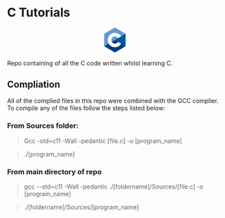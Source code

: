 # C Tutorials

<p align="center">
    <picture>
        <img src="./C_Logo.png" alt="C Logo" width=10%%>
    </picture>
</p>

Repo containing of all the C code written whilst learning C.



## Compliation 

All of the complied files in this repo were combined with the GCC complier. To compile any of the files follow the steps listed below:

### From Sources folder:

> Gcc -std=c11 -Wall -pedantic [file.c] -o [program_name]

> ./[program_name]

### From main directory of repo

> gcc --std=c11 -Wall -pedantic ./[foldername]/Sources/[file.c] -o [program_name]

> ./[foldername]/Sources/[program_name] 
